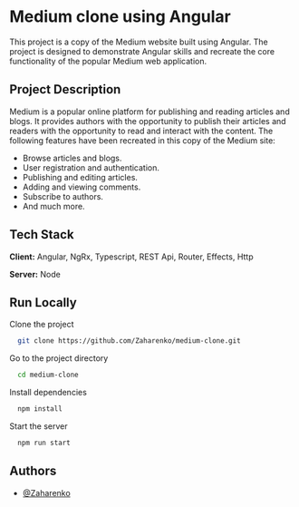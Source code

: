 
# Medium clone using Angular

This project is a copy of the Medium website built using Angular. The project is designed to demonstrate Angular skills and recreate the core functionality of the popular Medium web application.

## Project Description
Medium is a popular online platform for publishing and reading articles and blogs. It provides authors with the opportunity to publish their articles and readers with the opportunity to read and interact with the content. The following features have been recreated in this copy of the Medium site:

- Browse articles and blogs.
- User registration and authentication.
- Publishing and editing articles.
- Adding and viewing comments.
- Subscribe to authors.
- And much more.


## Tech Stack

**Client:** Angular, NgRx, Typescript, REST Api, Router, Effects, Http

**Server:** Node


## Run Locally

Clone the project

```bash
  git clone https://github.com/Zaharenko/medium-clone.git
```

Go to the project directory

```bash
  cd medium-clone
```

Install dependencies

```bash
  npm install
```

Start the server

```bash
  npm run start
```


## Authors

- [@Zaharenko](https://github.com/Zaharenko)

